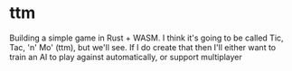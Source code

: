 # ttm

Building a simple game in Rust + WASM. I think it's going to be called Tic, Tac, 'n' Mo' (ttm), but we'll see. If I do create that then I'll either want to train an AI to play against automatically, or support multiplayer
